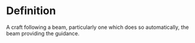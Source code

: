 # Definition

A craft following a beam, particularly one which does so automatically,
the beam providing the guidance.
